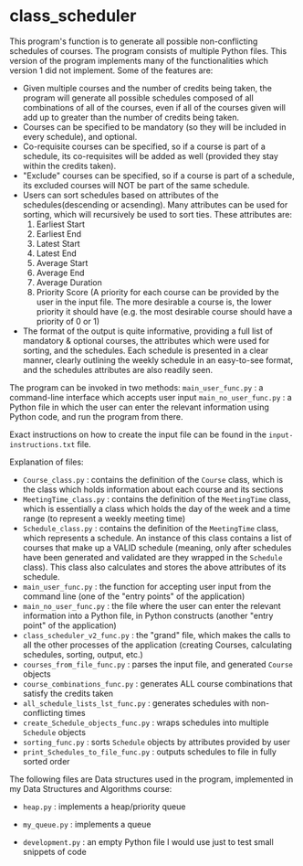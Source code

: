 # class_scheduler

This program's function is to generate all possible non-conflicting schedules of courses. The program consists of multiple Python files. This version of the program implements many of the functionalities which version 1 did not implement. Some of the features are:

* Given multiple courses and the number of credits being taken, the program will generate all possible schedules composed of all combinations of all of the courses, even if all of the courses given will add up to greater than the number of credits being taken. 
* Courses can be specified to be mandatory (so they will be included in every schedule), and optional.
* Co-requisite courses can be specified, so if a course is part of a schedule, its co-requisites will be added as well (provided they stay within the credits taken). 
* "Exclude" courses can be specified, so if a course is part of a schedule, its excluded courses will NOT be part of the same schedule.
* Users can sort schedules based on attributes of the schedules(descending or acsending). Many attributes can be used for sorting, which will recursively be used to sort ties. These attributes are:
	1. Earliest Start
	2. Earliest End
	3. Latest Start
	4. Latest End
	5. Average Start
	6. Average End
	7. Average Duration
	8. Priority Score (A priority for each course can be provided by the user in the input file. The more 		desirable a course is, the lower priority it should have (e.g. the most desirable course should have a 		priority of 0 or 1)
* The format of the output is quite informative, providing a full list of mandatory & optional courses, the attributes which were used for sorting, and the schedules. Each schedule is presented in a clear manner, clearly outlining the weekly schedule in an easy-to-see format, and the schedules attributes are also readily seen.

The program can be invoked in two methods:
`main_user_func.py` : a command-line interface which accepts user input
`main_no_user_func.py` : a Python file in which the user can enter the relevant information using Python code, and run the program from there. 

Exact instructions on how to create the input file can be found in the `input-instructions.txt` file. 

Explanation of files:

* `Course_class.py` : contains the definition of the `Course` class, which is the class which holds information about each course and its sections
* `MeetingTime_class.py` : contains the definition of the `MeetingTime` class, which is essentially a class which holds the day of the week and a time range (to represent a weekly meeting time)
* `Schedule_class.py` : contains the definition of the `MeetingTime` class, which represents a schedule. An instance of this class contains a list of courses that make up a VALID schedule (meaning, only after schedules have been generated and validated are they wrapped in the `Schedule` class). This class also calculates and stores the above attributes of its schedule.
* `main_user_func.py` : the function for accepting user input from the command line (one of the "entry points" of the application)
* `main_no_user_func.py` : the file where the user can enter the relevant information into a Python file, in Python constructs (another "entry point" of the application)
* `class_scheduler_v2_func.py` : the "grand" file, which makes the calls to all the other processes of the application (creating Courses, calculating schedules, sorting, output, etc.)
* `courses_from_file_func.py` : parses the input file, and generated `Course` objects
* `course_combinations_func.py` : generates ALL course combinations that satisfy the credits taken
* `all_schedule_lists_lst_func.py` : generates schedules with non-conflicting times
* `create_Schedule_objects_func.py` : wraps schedules into multiple `Schedule` objects
* `sorting_func.py` : sorts `Schedule` objects by attributes provided by user
* `print_Schedules_to_file_func.py` : outputs schedules to file in fully sorted order

The following files are Data structures used in the program, implemented in my Data Structures and Algorithms course:
* `heap.py` : implements a heap/priority queue
* `my_queue.py` : implements a queue

* `development.py` : an empty Python file I would use just to test small snippets of code











